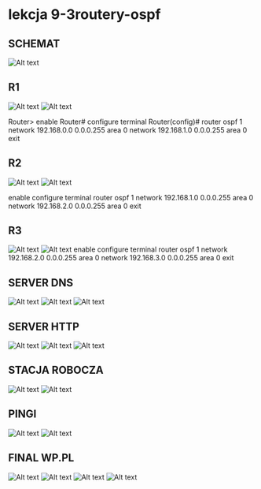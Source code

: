 # lekcja 9-3routery-ospf

## SCHEMAT
![Alt text](image-19.png)


## R1
![Alt text](image-2.png)
![Alt text](image-3.png)


Router> enable
Router# configure terminal
Router(config)# router ospf 1
network 192.168.0.0 0.0.0.255 area 0
network 192.168.1.0 0.0.0.255 area 0
exit


## R2
![Alt text](image-11.png)
![Alt text](image-12.png)

enable
configure terminal
router ospf 1
network 192.168.1.0 0.0.0.255 area 0
network 192.168.2.0 0.0.0.255 area 0
exit

## R3
![Alt text](image-13.png)
![Alt text](image-14.png)
enable
configure terminal
router ospf 1
network 192.168.2.0 0.0.0.255 area 0
network 192.168.3.0 0.0.0.255 area 0
exit

## SERVER DNS
![Alt text](image-5.png)
![Alt text](image-6.png)
![Alt text](image-7.png)

## SERVER HTTP
![Alt text](image-8.png)
![Alt text](image-9.png)
![Alt text](image-10.png)

## STACJA ROBOCZA
![Alt text](image.png)
![Alt text](image-1.png)

## PINGI 
![Alt text](image-15.png)
![Alt text](image-16.png)

## FINAL WP.PL
![Alt text](image-20.png)
![Alt text](image-17.png)
![Alt text](image-18.png)
![Alt text](image-21.png)